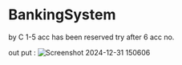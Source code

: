 # BankingSystem
 by C
1-5 acc has been reserved try after 6 acc no. 

 out put :
![Screenshot 2024-12-31 150606](https://github.com/user-attachments/assets/056901a7-e05e-4178-bc6d-f25c138539cd)
